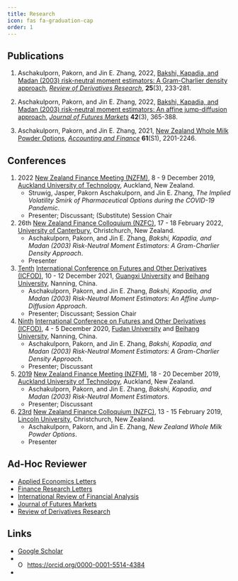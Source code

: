 ```yaml
---
title: Research
icon: fas fa-graduation-cap
order: 1
---
```


## Publications
1. Aschakulporn, Pakorn, and Jin E. Zhang, 2022, [Bakshi, Kapadia, and Madan (2003) risk-neutral moment estimators: A Gram-Charlier density approach](https://link.springer.com/article/10.1007/s11147-022-09187-x), [*Review of Derivatives Research*](https://www.springer.com/journal/11147), **25**(3), 233-281.

1. Aschakulporn, Pakorn, and Jin E. Zhang, 2022, [Bakshi, Kapadia, and Madan (2003) risk-neutral moment estimators: An affine jump-diffusion approach](https://onlinelibrary.wiley.com/share/author/ECBFPGMCDSNCGXD6X6RH?target=10.1002/fut.22280), [*Journal of Futures Markets*](https://onlinelibrary.wiley.com/journal/10969934) **42**(3), 365-388.

1. Aschakulporn, Pakorn, and Jin E. Zhang, 2021, [New Zealand Whole Milk Powder Options](https://onlinelibrary.wiley.com/share/author/V3DEQPUW7F9BI8UCJPTG?target=10.1111/acfi.12660), [*Accounting and Finance*](https://onlinelibrary.wiley.com/journal/1467629x) **61**(S1), 2201-2246.



## Conferences
1. 2022 [New Zealand Finance Meeting (NZFM)](https://acfr.aut.ac.nz/conferences-and-events/2022-new-zealand-finance-meeting), 8 - 9 December 2019, [Auckland University of Technology](https://www.aut.ac.nz/), Auckland, New Zealand.
    - Struwig, Jasper, Pakorn Aschakulporn, and Jin E. Zhang, *The Implied Volatility Smirk of Pharmaceutical Options during the COVID-19 Pandemic*.
    - Presenter; Discussant; (Substitute) Session Chair
1. 26th [New Zealand Finance Colloquium (NZFC)](https://www.nzfc.ac.nz/), 17 - 18 February 2022, [University of Canterbury](https://www.canterbury.ac.nz/), Christchurch, New Zealand.
    - Aschakulporn, Pakorn, and Jin E. Zhang, *Bakshi, Kapadia, and Madan (2003) Risk-Neutral Moment Estimators: A Gram-Charlier Density Approach*.
    - Presenter
1. [Tenth](https://onlinelibrary.wiley.com/pb-assets/assets/10969934/Revised_ICFOD2021%20CALL%20FOR%20PAPERS%20Final%20Version%205%20October%202021%20(003)-1633444332.pdf) [International Conference on Futures and Other Derivatives (ICFOD)](http://icfod.org/), 10 - 12 December 2021, [Guangxi University](https://english.gxu.edu.cn/) and [Beihang University](https://ev.buaa.edu.cn/), Nanning, China.
    - Aschakulporn, Pakorn, and Jin E. Zhang, *Bakshi, Kapadia, and Madan (2003) Risk-Neutral Moment Estimators: An Affine Jump-Diffusion Approach*.
    - Presenter; Discussant; Session Chair
1. [Ninth](http://icfod.org/nd.jsp?id=50#_np=2_3) [International Conference on Futures and Other Derivatives (ICFOD)](http://icfod.org/), 4 - 5 December 2020, [Fudan University](https://www.fudan.edu.cn/en/) and [Beihang University](https://ev.buaa.edu.cn/), Nanning, China.
    - Aschakulporn, Pakorn, and Jin E. Zhang, *Bakshi, Kapadia, and Madan (2003) Risk-Neutral Moment Estimators: A Gram-Charlier Density Approach*.
    - Presenter; Discussant
1. [2019](https://acfr.aut.ac.nz/__data/assets/pdf_file/0013/330115/2019-NEW-ZEALAND-FINANCE-MEETING-FULL-PROGRAMME-FINAL.pdf) [New Zealand Finance Meeting (NZFM)](https://acfr.aut.ac.nz/conferences-and-events/past-conferences-and-events/2019-new-zealand-finance-meeting), 18 - 20 December 2019, [Auckland University of Technology](https://www.aut.ac.nz/), Auckland, New Zealand.
    - Aschakulporn, Pakorn, and Jin E. Zhang, *Bakshi, Kapadia, and Madan (2003) Risk-Neutral Moment Estimators*.
    - Presenter; Discussant
1. [23rd](https://www.nzfc.ac.nz/documents/2019/Colloquium.pdf) [New Zealand Finance Colloquium (NZFC)](https://www.nzfc.ac.nz/), 13 - 15 February 2019, [Lincoln University](https://www.lincoln.ac.nz/), Christchurch, New Zealand.
    - Aschakulporn, Pakorn, and Jin E. Zhang, *New Zealand Whole Milk Powder Options*.
    - Presenter

<!--
## Working Papers
- Aschakulporn, Pakorn, and Jin E. Zhang, 2021, Bakshi, Kapadia, and Madan (2003) Risk-Neutral Moment Estimators: An Affine Jump-Diffusion Approach, Submitted for publication.
- Struwig, Jasper, Pakorn Aschakulporn, and Jin E. Zhang, 2021, The Implied Volatility Smirk of Johnson & Johnson Options during the 2009 H1N1 Pandemic, Under revision.
- Castaing, Andre, Pakorn Aschakulporn, and Jin E. Zhang, 2019, The Impact of Brexit on the Implied Volatility Smirk of the British Pound, Under revision.
-->

## Ad-Hoc Reviewer
- [Applied Economics Letters](https://www.tandfonline.com/journals/rael20)
- [Finance Research Letters](https://www.sciencedirect.com/journal/finance-research-letters)
- [International Review of Financial Analysis](https://www.sciencedirect.com/journal/international-review-of-financial-analysis)
- [Journal of Futures Markets](https://onlinelibrary.wiley.com/journal/10969934)
- [Review of Derivatives Research](https://www.springer.com/journal/11147)


## Links
- [Google Scholar](https://scholar.google.co.nz/citations?user=yN9Jj64AAAAJ)
- <div itemscope itemtype="https://schema.org/Person"><a itemprop="sameAs" content="https://orcid.org/0000-0001-5514-4384" href="https://orcid.org/0000-0001-5514-4384" target="orcid.widget" rel="me noopener noreferrer" style="vertical-align:top;"><img src="https://orcid.org/sites/default/files/images/orcid_16x16.png" style="width:1em;margin-right:.5em;" alt="ORCID iD icon">https://orcid.org/0000-0001-5514-4384</a></div>
- <span id="badgeCont805"><script type="text/javascript" src="https://publons.com/mashlets?el=badgeCont805&rid=AAX-2502-2021"></script></span>

